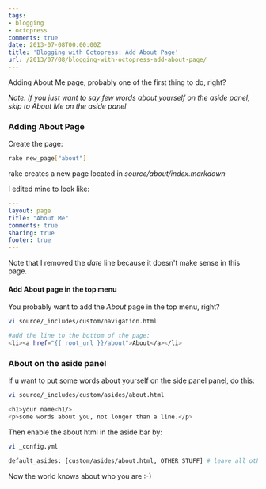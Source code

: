 ```yaml
---
tags:
- blogging
- octopress
comments: true
date: 2013-07-08T00:00:00Z
title: 'Blogging with Octopress: Add About Page'
url: /2013/07/08/blogging-with-octopress-add-about-page/
---
```


Adding About Me page, probably one of the first thing to do, right?

*Note: If you just want to say few words about yourself on the aside panel, skip to _About Me on the aside panel_*

### Adding About Page

Create the page:

``` bash
rake new_page["about"]
```

rake creates a new page located in _source/about/index.markdown_


I edited mine to look like:

``` yaml
---
layout: page
title: "About Me"
comments: true
sharing: true
footer: true
---
```

Note that I removed the _date_ line because it doesn't make sense in this page.


#### Add About page in the top menu

You probably want to add the _About_ page in the top menu, right? 

``` bash
vi source/_includes/custom/navigation.html

#add the line to the bottom of the page:
<li><a href="{{ root_url }}/about">About</a></li>
```

### About on the aside panel

If u want to put some words about yourself on the side panel panel, do this:

``` bash
vi source/_includes/custom/asides/about.html

<h1>your name<h1/>
<p>some words about you, not longer than a line.</p>
```

Then enable the about html in the aside bar by:


``` bash
vi _config.yml

default_asides: [custom/asides/about.html, OTHER STUFF] # leave all other pages as is
```



Now the world knows about who you are :-)